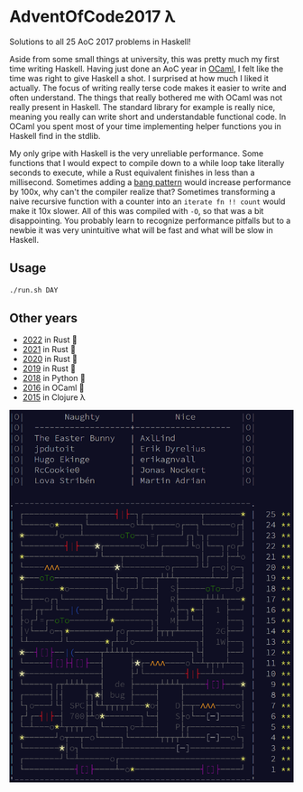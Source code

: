 # AdventOfCode2017 λ
Solutions to all 25 AoC 2017 problems in Haskell!

Aside from some small things at university, this was pretty much my first time writing Haskell. Having just done an AoC year in [OCaml](https://github.com/AxlLind/AdventOfCode2016/), I felt like the time was right to give Haskell a shot. I surprised at how much I liked it actually. The focus of writing really terse code makes it easier to write and often understand. The things that really bothered me with OCaml was not really present in Haskell. The standard library for example is really nice, meaning you really can write short and understandable functional code. In OCaml you spent most of your time implementing helper functions you in Haskell find in the stdlib.

My only gripe with Haskell is the very unreliable performance. Some functions that I would expect to compile down to a while loop take literally seconds to execute, while a Rust equivalent finishes in less than a millisecond. Sometimes adding a [bang pattern](https://downloads.haskell.org/~ghc/7.8.3/docs/html/users_guide/bang-patterns.html) would increase performance by 100x, why can't the compiler realize that? Sometimes transforming a naive recursive function with a counter into an `iterate fn !! count` would make it 10x slower. All of this was compiled with `-O`, so that was a bit disappointing. You probably learn to recognize performance pitfalls but to a newbie it was very unintuitive what will be fast and what will be slow in Haskell.

## Usage
```sh
./run.sh DAY
```

## Other years
- [2022](https://github.com/AxlLind/AdventOfCode2022/) in Rust :crab:
- [2021](https://github.com/AxlLind/AdventOfCode2021/) in Rust :crab:
- [2020](https://github.com/AxlLind/AdventOfCode2020/) in Rust :crab:
- [2019](https://github.com/AxlLind/AdventOfCode2019/) in Rust :crab:
- [2018](https://github.com/AxlLind/AdventOfCode2018/) in Python :snake:
- [2016](https://github.com/AxlLind/AdventOfCode2016/) in OCaml :camel:
- [2015](https://github.com/AxlLind/AdventOfCode2015/) in Clojure λ

![end-screen](./end-screen.png)
